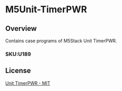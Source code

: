# M5Unit-TimerPWR

## Overview

Contains case programs of M5Stack Unit TimerPWR.

### SKU:U189

## License

[Unit TimerPWR - MIT](LICENSE)

